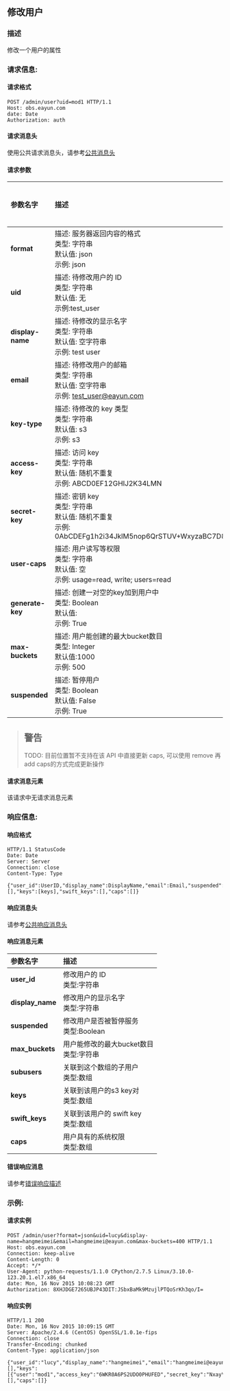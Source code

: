 ## 修改用户
### 描述
修改一个用户的属性

### 请求信息:
#### 请求格式
```
POST /admin/user?uid=mod1 HTTP/1.1
Host: obs.eayun.com
date: Date
Authorization: auth
```

#### 请求消息头
使用公共请求消息头，请参考[公共消息头](../header.md)

#### 请求参数
| 参数名字 | 描述 | 是否必选 |
| :-- | :-- | :-- |
| **format** | 描述: 服务器返回内容的格式 <br>类型: 字符串<br>默认值: json<br>示例: json| 否 |
| **uid** | 描述: 待修改用户的 ID <br>类型: 字符串 <br>默认值: 无 <br>示例:test_user | 是 |
| **display-name** | 描述: 待修改的显示名字 <br>类型: 字符串 <br>默认值: 空字符串 <br>示例: test user | 否 |
| **email** | 描述: 待修改用户的邮箱  <br>类型: 字符串 <br>默认值: 空字符串 <br>示例: test_user@eayun.com  | 否 |
| **key-type** | 描述: 待修改的 key 类型 <br>类型: 字符串 <br>默认值: s3 <br>示例: s3 | 否 |
| **access-key** | 描述: 访问 key <br>类型: 字符串 <br>默认值: 随机不重复 <br>示例: ABCD0EF12GHIJ2K34LMN | 否 |
| **secret-key** | 描述: 密钥 key  <br>类型: 字符串 <br>默认值: 随机不重复 <br>示例: 0AbCDEFg1h2i34JklM5nop6QrSTUV+WxyzaBC7D8 | 否 |
| **user-caps** | 描述: 用户读写等权限 <br>类型: 字符串 <br>默认值: 空 <br>示例: usage=read, write; users=read | 否 |
| **generate-key** | 描述: 创建一对空的key加到用户中 <br>类型: Boolean <br>默认值:  <br>示例: True | 否 |
| **max-buckets** | 描述: 用户能创建的最大bucket数目 <br>类型: Integer <br>默认值:1000 <br>示例: 500 | 否 |
| **suspended** | 描述: 暂停用户 <br>类型: Boolean <br>默认值: False <br>示例: True | 否 |

> ## 警告
> TODO: 目前位置暂不支持在该 API 中直接更新 caps, 可以使用 remove 再 add caps的方式完成更新操作

#### 请求消息元素
该请求中无请求消息元素

### 响应信息:
#### 响应格式
```
HTTP/1.1 StatusCode
Date: Date
Server: Server
Connection: close
Content-Type: Type

{"user_id":UserID,"display_name":DisplayName,"email":Email,"suspended":0,"max_buckets":number,"subusers":[],"keys":[keys],"swift_keys":[],"caps":[]}
```

#### 响应消息头
请参考[公共响应消息头](../header.md)

#### 响应消息元素
| 参数名字 | 描述 |
| :-- | :-- |
| **user_id** | 修改用户的 ID<br>类型:字符串 |
| **display_name** | 修改用户的显示名字<br>类型:字符串 |
| **suspended** | 修改用户是否被暂停服务<br>类型:Boolean |
| **max_buckets** | 用户能修改的最大bucket数目<br>类型:字符串 |
| **subusers** | 关联到这个数组的子用户<br>类型:数组 |
| **keys** | 关联到该用户的s3 key对<br>类型:数组 |
| **swift_keys** | 关联到该用户的 swift key<br>类型:数组 |
| **caps** | 用户具有的系统权限<br>类型:数组 |

#### 错误响应消息
请参考[错误响应描述](../error.md)
### 示例:
#### 请求实例
```
POST /admin/user?format=json&uid=lucy&display-name=hangmeimei&email=hangmeimei@eayun.com&max-buckets=400 HTTP/1.1
Host: obs.eayun.com
Connection: keep-alive
Content-Length: 0
Accept: */*
User-Agent: python-requests/1.1.0 CPython/2.7.5 Linux/3.10.0-123.20.1.el7.x86_64
date: Mon, 16 Nov 2015 10:08:23 GMT
Authorization: 8XHJDGE7265UBJP43DIT:JSbxBaMk9MzujlPTQoSrKh3qo/I=
```
#### 响应实例
```
HTTP/1.1 200
Date: Mon, 16 Nov 2015 10:09:15 GMT
Server: Apache/2.4.6 (CentOS) OpenSSL/1.0.1e-fips
Connection: close
Transfer-Encoding: chunked
Content-Type: application/json

{"user_id":"lucy","display_name":"hangmeimei","email":"hangmeimei@eayun.com","suspended":0,"max_buckets":400,"subusers":[],"keys":[{"user":"mod1","access_key":"6WKR0A6PS2UDO0PHUFED","secret_key":"Nxay\/xCanI8Szlm26ww8T4EIn0oWuyMhcfBWAqQc"}],"swift_keys":[],"caps":[]}
```
